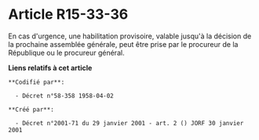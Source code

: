 # Article R15-33-36

En cas d'urgence, une habilitation provisoire, valable jusqu'à la décision de la prochaine assemblée générale, peut être
prise par le procureur de la République ou le procureur général.

**Liens relatifs à cet article**

	**Codifié par**:

	  - Décret n°58-358 1958-04-02

	**Créé par**:

	  - Décret n°2001-71 du 29 janvier 2001 - art. 2 () JORF 30 janvier 2001
